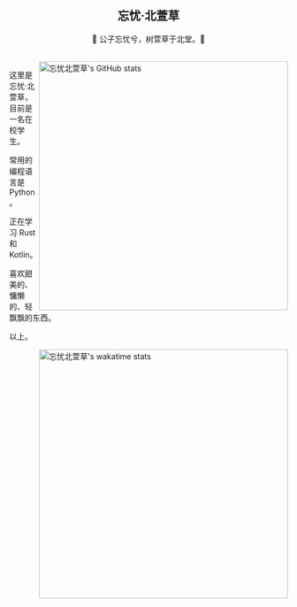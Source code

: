 <div align="center">

## 忘忧·北萱草
  
🌟 公子忘忧兮，树萱草于北堂。🌟 
</div>

<br/>

<a href="https://github.com/Wybxc/Wybxc">
<img align="right" width="450px" src="https://github-readme-stats-3vzz74ut7-wybxc.vercel.app/api?username=Wybxc&show_icons=true" alt="忘忧北萱草's GitHub stats" />
</a>

这里是忘忧·北萱草，目前是一名在校学生。

常用的编程语言是 Python。

正在学习 Rust 和 Kotlin。

喜欢甜美的、慵懒的、轻飘飘的东西。

以上。



<a href="https://github.com/Wybxc/Wybxc">
<img align="right" width="450px" src="https://github-readme-stats-3vzz74ut7-wybxc.vercel.app/api/wakatime?username=wybxc&layout=compact" alt="忘忧北萱草's wakatime stats"/>
</a>
